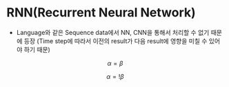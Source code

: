 

# RNN(Recurrent Neural Network)
  * Language와 같은 Sequence data에서 NN, CNN을 통해서 처리할 수 없기 때문에 등장
  (Time step에 따라서 이전의 result가 다음 result에 영향을 미칠 수 있어야 하기 때문)
  
$$ \alpha = \beta $$

$$ \alpha =!  \beta$$


<!--stackedit_data:
eyJoaXN0b3J5IjpbMjEyNzkzMDAzNl19
-->